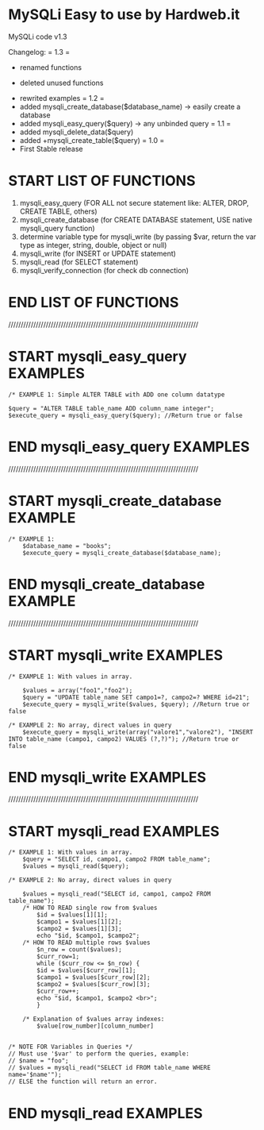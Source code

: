 # MySQLi Easy to use by Hardweb.it
MySQLi code v1.3

Changelog:
= 1.3 =
+ renamed functions
- deleted unused functions
+ rewrited examples
= 1.2 =
+ added mysqli_create_database($database_name) -> easily create a database
+ added mysqli_easy_query($query) -> any unbinded query
= 1.1 =
+ added mysqli_delete_data($query)
+ added +mysqli_create_table($query)
= 1.0 =
+ First Stable release


# START LIST OF FUNCTIONS

1) mysqli_easy_query (FOR ALL not secure statement like: ALTER, DROP, CREATE TABLE, others)
2) mysqli_create_database (for CREATE DATABASE statement, USE native mysqli_query function)
3) determine variable type for mysqli_write (by passing $var, return the var type as integer, string, double, object or null)
4) mysqli_write (for INSERT or UPDATE statement)
5) mysqli_read (for SELECT statement)
6) mysqli_verify_connection (for check db connection)

# END LIST OF FUNCTIONS

////////////////////////////////////////////////////////////////////////////

# START mysqli_easy_query EXAMPLES

	/* EXAMPLE 1: Simple ALTER TABLE with ADD one column datatype
  
	$query = "ALTER TABLE table_name ADD column_name integer";
	$execute_query = mysqli_easy_query($query); //Return true or false
  
# END mysqli_easy_query EXAMPLES

////////////////////////////////////////////////////////////////////////////

# START mysqli_create_database EXAMPLE

	/* EXAMPLE 1:
		$database_name = "books";
		$execute_query = mysqli_create_database($database_name);
		
# END mysqli_create_database EXAMPLE

////////////////////////////////////////////////////////////////////////////

# START mysqli_write EXAMPLES

	/* EXAMPLE 1: With values in array.
  
		$values = array("foo1","foo2"); 
		$query = "UPDATE table_name SET campo1=?, campo2=? WHERE id=21"; 
		$execute_query = mysqli_write($values, $query); //Return true or false
    
	/* EXAMPLE 2: No array, direct values in query
		$execute_query = mysqli_write(array("valore1","valore2"), "INSERT INTO table_name (campo1, campo2) VALUES (?,?)"); //Return true or false
	
# END mysqli_write EXAMPLES

////////////////////////////////////////////////////////////////////////////

# START mysqli_read EXAMPLES

	/* EXAMPLE 1: With values in array.
		$query = "SELECT id, campo1, campo2 FROM table_name";
		$values = mysqli_read($query);
    
	/* EXAMPLE 2: No array, direct values in query
	
		$values = mysqli_read("SELECT id, campo1, campo2 FROM table_name");
		/* HOW TO READ single row from $values
			$id = $values[1][1];
			$campo1 = $values[1][2];
			$campo2 = $values[1][3];
			echo "$id, $campo1, $campo2";
		/* HOW TO READ multiple rows $values
			$n_row = count($values);
			$curr_row=1;
			while ($curr_row <= $n_row) {
			$id = $values[$curr_row][1];
			$campo1 = $values[$curr_row][2];
			$campo2 = $values[$curr_row][3];
			$curr_row++;
			echo "$id, $campo1, $campo2 <br>";
			}
      
		/* Explanation of $values array indexes:
			$value[row_number][column_number]
			
			
	/* NOTE FOR Variables in Queries */
	// Must use '$var' to perform the queries, example:
	// $name = "foo";
	// $values = mysqli_read("SELECT id FROM table_name WHERE name='$name'");
	// ELSE the function will return an error.
			
# END mysqli_read EXAMPLES

